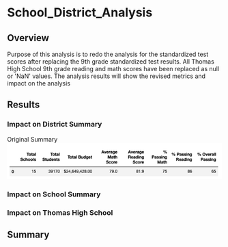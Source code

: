 # School_District_Analysis

## Overview

Purpose of this analysis is to redo the analysis for the standardized test scores after replacing the 9th grade standardized test results. All Thomas High School 9th grade reading and math scores have been replaced as null or 'NaN' values. The analysis results will show the revised metrics and impact on the analysis


## Results

### Impact on District Summary

Original Summary
![](https://github.com/srfassihi/School_District_Analysis/blob/0272032d71da5dd1316569b3ccd8900babdf9020/Resources/Original%20Analysis/Screen%20Shot%202021-11-21%20at%2010.16.38%20PM.png)


### Impact on School Summary


### Impact on Thomas High School


## Summary
